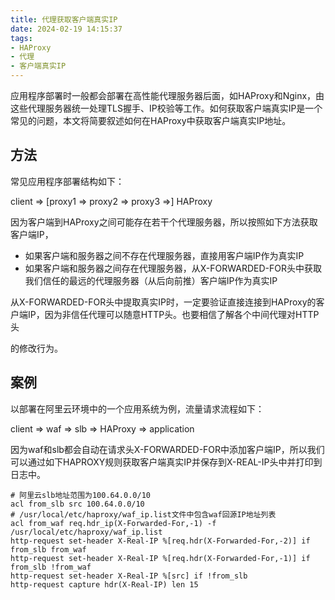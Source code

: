 ```yaml
---
title: 代理获取客户端真实IP
date: 2024-02-19 14:15:37
tags:
- HAProxy
- 代理
- 客户端真实IP
---
```


应用程序部署时一般都会部署在高性能代理服务器后面，如HAProxy和Nginx，由这些代理服务器统一处理TLS握手、IP校验等工作。如何获取客户端真实IP是一个常见的问题，本文将简要叙述如何在HAProxy中获取客户端真实IP地址。

## 方法

常见应用程序部署结构如下：

client => [proxy1 => proxy2 => proxy3 =>] HAProxy

因为客户端到HAProxy之间可能存在若干个代理服务器，所以按照如下方法获取客户端IP，

- 如果客户端和服务器之间不存在代理服务器，直接用客户端IP作为真实IP
- 如果客户端和服务器之间存在代理服务器，从X-FORWARDED-FOR头中获取我们信任的最远的代理服务器（从后向前推）客户端IP作为真实IP

从X-FORWARDED-FOR头中提取真实IP时，一定要验证直接连接到HAProxy的客户端IP，因为非信任代理可以随意HTTP头。也要相信了解各个中间代理对HTTP头

的修改行为。

## 案例

以部署在阿里云环境中的一个应用系统为例，流量请求流程如下：

client => waf => slb => HAProxy => application

因为waf和slb都会自动在请求头X-FORWARDED-FOR中添加客户端IP，所以我们可以通过如下HAPROXY规则获取客户端真实IP并保存到X-REAL-IP头中并打印到日志中。

```
# 阿里云slb地址范围为100.64.0.0/10
acl from_slb src 100.64.0.0/10
# /usr/local/etc/haproxy/waf_ip.list文件中包含waf回源IP地址列表
acl from_waf req.hdr_ip(X-Forwarded-For,-1) -f /usr/local/etc/haproxy/waf_ip.list
http-request set-header X-Real-IP %[req.hdr(X-Forwarded-For,-2)] if from_slb from_waf
http-request set-header X-Real-IP %[req.hdr(X-Forwarded-For,-1)] if from_slb !from_waf
http-request set-header X-Real-IP %[src] if !from_slb
http-request capture hdr(X-Real-IP) len 15
```
